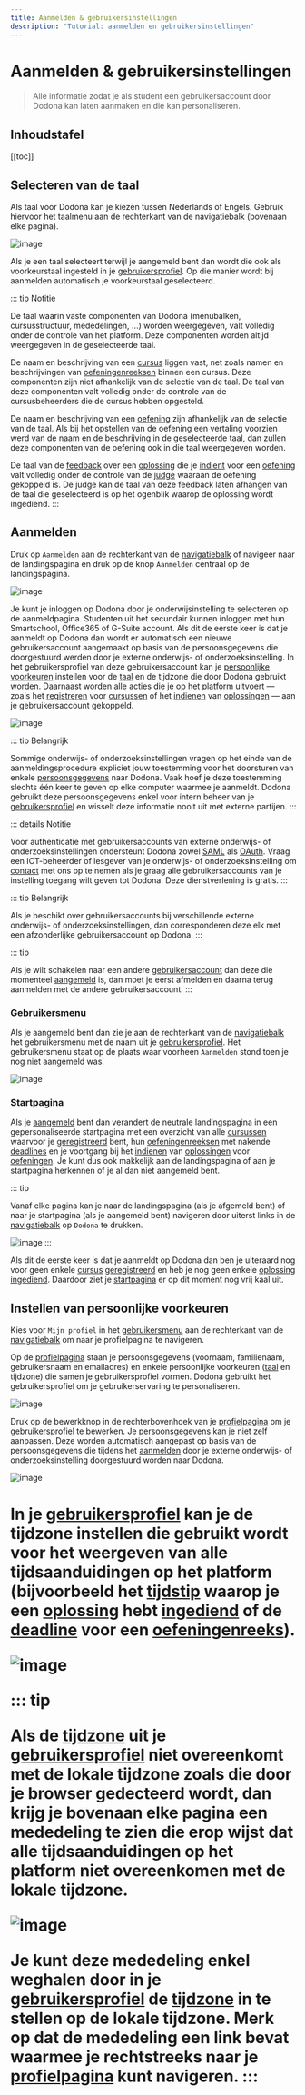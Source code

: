 ```yaml
---
title: Aanmelden & gebruikersinstellingen
description: "Tutorial: aanmelden en gebruikersinstellingen"
---
```


# Aanmelden & gebruikersinstellingen
> Alle informatie zodat je als student een gebruikersaccount door Dodona kan laten aanmaken en die kan personaliseren.

## Inhoudstafel
[[toc]]

## Selecteren van de taal

Als taal voor Dodona kan je kiezen tussen Nederlands of Engels. Gebruik hiervoor het taalmenu aan de rechterkant van de navigatiebalk (bovenaan elke pagina).

![image](./choose_language.png)

Als je een taal selecteert terwijl je aangemeld bent dan wordt die ook als voorkeurstaal ingesteld in je [gebruikersprofiel](). Op die manier wordt bij aanmelden automatisch je voorkeurstaal geselecteerd.

::: tip Notitie

De taal waarin vaste componenten van Dodona (menubalken, cursusstructuur, mededelingen, ...) worden weergegeven, valt volledig onder de controle van het platform. Deze componenten worden altijd weergegeven in de geselecteerde taal.

De naam en beschrijving van een [cursus]() liggen vast, net zoals namen en beschrijvingen van [oefeningenreeksen]() binnen een cursus. Deze componenten zijn niet afhankelijk van de selectie van de taal. De taal van deze componenten valt volledig onder de controle van de cursusbeheerders die de cursus hebben opgesteld.

De naam en beschrijving van een [oefening](../exercises/#navigeren-naar-een-oefening) zijn afhankelijk van de selectie van de taal. Als bij het opstellen van de oefening een vertaling voorzien werd van de naam en de beschrijving in de geselecteerde taal, dan zullen deze componenten van de oefening ook in die taal weergegeven worden.

De taal van de [feedback](../exercises/#interpreteren-van-feedback) over een [oplossing](../exercises/#navigeren-naar-een-oplossing) die je [indient](../exercises/#indienen-van-een-oplossing) voor een [oefening](../exercises/#navigeren-naar-een-oefening) valt volledig onder de controle van de [judge](../exercises/#interpreteren-van-feedback) waaraan de oefening gekoppeld is. De judge kan de taal van deze feedback laten afhangen van de taal die geselecteerd is op het ogenblik waarop de oplossing wordt ingediend.
:::

## Aanmelden

Druk op `Aanmelden` aan de rechterkant van de [navigatiebalk](#selecteren-van-de-taal) of navigeer naar de landingspagina en druk op de knop `Aanmelden` centraal op de landingspagina.

![image](./login.png)

Je kunt je inloggen op Dodona door je onderwijsinstelling te selecteren op de aanmeldpagina. Studenten uit het secundair kunnen inloggen met hun Smartschool, Office365 of G-Suite account. Als dit de eerste keer is dat je aanmeldt op Dodona dan wordt er automatisch een nieuwe gebruikersaccount aangemaakt op basis van de persoonsgegevens die doorgestuurd werden door je externe onderwijs- of onderzoeksinstelling. In het gebruikersprofiel van deze gebruikersaccount kan je [persoonlijke voorkeuren](#instellen-van-persoonlijke-voorkeuren) instellen voor de [taal](#selecteren-van-de-taal) en de tijdzone die door Dodona gebruikt worden.  Daarnaast worden alle acties die je op het platform uitvoert &mdash; zoals het [registreren](../courses/#registreren-voor-een-cursus) voor [cursussen]() of het [indienen](../exercises/#indienen-van-een-oplossing) van [oplossingen](../exercises/#navigeren-naar-een-oplossing) &mdash; aan je gebruikersaccount gekoppeld.

![image](./institution.nl.png)

::: tip Belangrijk

Sommige onderwijs- of onderzoeksinstellingen vragen op het einde van de aanmeldingsprocedure expliciet jouw toestemming voor het doorsturen van enkele [persoonsgegevens](#instellen-van-persoonlijke-voorkeuren) naar Dodona. Vaak hoef je deze toestemming slechts één keer te geven op elke computer waarmee je aanmeldt. Dodona gebruikt deze persoonsgegevens enkel voor intern beheer van je [gebruikersprofiel](#instellen-van-persoonlijke-voorkeuren) en wisselt deze informatie nooit uit met externe partijen.
:::

::: details Notitie

Voor authenticatie met gebruikersaccounts van externe onderwijs- of onderzoeksinstellingen ondersteunt Dodona zowel [SAML](https://nl.wikipedia.org/wiki/Security_Assertion_Markup_Language) als [OAuth](https://nl.wikipedia.org/wiki/OAuth). Vraag een ICT-beheerder of lesgever van je onderwijs- of onderzoeksinstelling om [contact](../#contact-opnemen) met ons op te nemen als je graag alle gebruikersaccounts van je instelling toegang wilt geven tot Dodona. Deze dienstverlening is gratis.
:::

::: tip Belangrijk

Als je beschikt over gebruikersaccounts bij verschillende externe onderwijs- of onderzoeksinstellingen, dan corresponderen deze elk met een afzonderlijke gebruikersaccount op Dodona.
:::

::: tip

Als je wilt schakelen naar een andere [gebruikersaccount](#aanmelden) dan deze die momenteel [aangemeld](#aanmelden) is, dan moet je eerst afmelden en daarna terug aanmelden met de andere gebruikersaccount.
:::

### Gebruikersmenu

Als je aangemeld bent dan zie je aan de rechterkant van de [navigatiebalk](#selecteren-van-de-taal) het gebruikersmenu met de naam uit je [gebruikersprofiel](#instellen-van-persoonlijke-voorkeuren). Het gebruikersmenu staat op de plaats waar voorheen `Aanmelden` stond toen je nog niet aangemeld was.

![image](./student.user_menu.png)

### Startpagina

Als je [aangemeld](#aanmelden) bent dan verandert de neutrale landingspagina in een gepersonaliseerde startpagina met een overzicht van alle [cursussen]() waarvoor je [geregistreerd](../courses/#registreren-voor-een-cursus) bent, hun [oefeningenreeksen]() met nakende [deadlines]() en je voortgang bij het [indienen](../exercises/#indienen-van-een-oplossing) van [oplossingen](../exercises/#navigeren-naar-een-oplossing) voor [oefeningen](../exercises/#navigeren-naar-een-oefening). Je kunt dus ook makkelijk aan de landingspagina of aan je startpagina herkennen of je al dan niet aangemeld bent.

::: tip

Vanaf elke pagina kan je naar de landingspagina (als je afgemeld bent) of naar je startpagina (als je aangemeld bent) navigeren door uiterst links in de [navigatiebalk](#selecteren-van-de-taal) op `Dodona` te drukken.

![image](./student.navigate_to_homepage.png)
:::

Als dit de eerste keer is dat je aanmeldt op Dodona dan ben je uiteraard nog voor geen enkele [cursus]() [geregistreerd](../courses/#registreren-voor-een-cursus) en heb je nog geen enkele [oplossing](../exercises/#navigeren-naar-een-oplossing) [ingediend](../exercises/#indienen-van-een-oplossing). Daardoor ziet je [startpagina]() er op dit moment nog vrij kaal uit.

## Instellen van persoonlijke voorkeuren

Kies voor `Mijn profiel` in het [gebruikersmenu](../login-and-settings/#gebruikersmenu) aan de rechterkant van de [navigatiebalk](#selecteren-van-de-taal) om naar je profielpagina te navigeren.

Op de [profielpagina](#instellen-van-persoonlijke-voorkeuren) staan je persoonsgegevens (voornaam, familienaam, gebruikersnaam en emailadres) en enkele persoonlijke voorkeuren ([taal](#selecteren-van-de-taal) en tijdzone) die samen je gebruikersprofiel vormen. Dodona gebruikt het gebruikersprofiel om je gebruikerservaring te personaliseren.

![image](./student.user_menu_my_profile.png)

Druk op de bewerkknop in de rechterbovenhoek van je [profielpagina](#instellen-van-persoonlijke-voorkeuren) om je [gebruikersprofiel](#instellen-van-persoonlijke-voorkeuren) te bewerken. Je [persoonsgegevens]() kan je niet zelf aanpassen. Deze worden automatisch aangepast op basis van de persoonsgegevens die tijdens het [aanmelden](#aanmelden) door je externe onderwijs- of onderzoeksinstelling doorgestuurd worden naar Dodona.

![image](./student.edit_profile.png)

<h1 id="tijdzone"/>

In je [gebruikersprofiel](#instellen-van-persoonlijke-voorkeuren) kan je de **tijdzone** instellen die gebruikt wordt voor het weergeven van alle tijdsaanduidingen op het platform (bijvoorbeeld het [tijdstip]() waarop je een [oplossing]() hebt [ingediend]() of de [deadline]() voor een [oefeningenreeks]()).

![image](./student.edit_timezone.png)

::: tip

Als de [tijdzone](#tijdzone) uit je [gebruikersprofiel](#instellen-van-persoonlijke-voorkeuren) niet overeenkomt met de lokale tijdzone zoals die door je browser gedecteerd wordt, dan krijg je bovenaan elke pagina een mededeling te zien die erop wijst dat alle tijdsaanduidingen op het platform niet overeenkomen met de lokale tijdzone.

![image](./student.wrong_timezone.png)

Je kunt deze mededeling enkel weghalen door in je [gebruikersprofiel](#instellen-van-persoonlijke-voorkeuren) de [tijdzone](#tijdzone) in te stellen op de lokale tijdzone. Merk op dat de mededeling een link bevat waarmee je rechtstreeks naar je [profielpagina]() kunt navigeren.
:::
